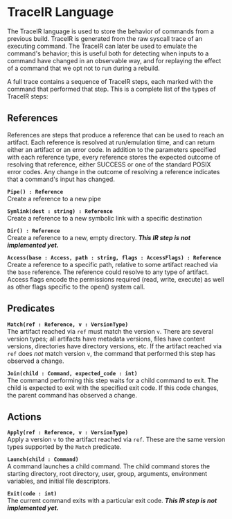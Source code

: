 # TraceIR Language
The TraceIR language is used to store the behavior of commands from a previous build. TraceIR is generated from the raw syscall trace of an executing command. The TraceIR can later be used to emulate the command's behavior; this is useful both for detecting when inputs to a command have changed in an observable way, and for replaying the effect of a command that we opt not to run during a rebuild.

A full trace contains a sequence of TraceIR steps, each marked with the command that performed that step. This is a complete list of the types of TraceIR steps:

## References
References are steps that produce a reference that can be used to reach an artifact. Each reference is resolved at run/emulation time, and can return either an artifact or an error code. In addition to the parameters specified with each reference type, every reference stores the expected outcome of resolving that reference, either SUCCESS or one of the standard POSIX error codes. Any change in the outcome of resolving a reference indicates that a command's input has changed.

**`Pipe() : Reference`**  
Create a reference to a new pipe

**`Symlink(dest : string) : Reference`**  
Create a reference to a new symbolic link with a specific destination

**`Dir() : Reference`**  
Create a reference to a new, empty directory. ***This IR step is not implemented yet.***

**`Access(base : Access, path : string, flags : AccessFlags) : Reference`**  
Create a reference to a specific path, relative to some artifact reached via the `base` reference. The reference could resolve to any type of artifact. Access flags encode the permissions required (read, write, execute) as well as other flags specific to the open() system call.

## Predicates
**`Match(ref : Reference, v : VersionType)`**  
The artifact reached via `ref` must match the version `v`. There are several version types; all artifacts have metadata versions, files have content versions, directories have directory versions, etc. If the artifact reached via `ref` does *not* match version `v`, the command that performed this step has observed a change.

**`Join(child : Command, expected_code : int)`**  
The command performing this step waits for a child command to exit. The child is expected to exit with the specified exit code. If this code changes, the parent command has observed a change.

## Actions
**`Apply(ref : Reference, v : VersionType)`**  
Apply a version `v` to the artifact reached via `ref`. These are the same version types supported by the `Match` predicate.

**`Launch(child : Command)`**  
A command launches a child command. The child command stores the starting directory, root directory, user, group, arguments, environment variables, and initial file descriptors.

**`Exit(code : int)`**  
The current command exits with a particular exit code. ***This IR step is not implemented yet.***
